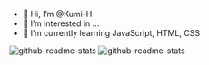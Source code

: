 - 👋 Hi, I’m @Kumi-H
- 👀 I’m interested in ...
- 🌱 I’m currently learning JavaScript, HTML, CSS


<!---
Kumi-H/Kumi-H is a ✨ special ✨ repository because its `README.md` (this file) appears on your GitHub profile.
You can click the Preview link to take a look at your changes.
--->
![github-readme-stats](https://k-repository-b3ka.vercel.app/api/?username=Kumi-H)
![github-readme-stats](https://k-repository-b3ka.vercel.app/api/top-langs/?username=Kumi-H)

